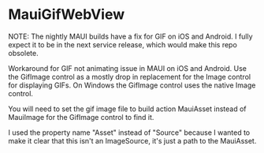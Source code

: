 # MauiGifWebView
NOTE: The nightly MAUI builds have a fix for GIF on iOS and Android. I fully expect it to be in the next service release, which would make this repo obsolete.

Workaround for GIF not animating issue in MAUI on iOS and Android. Use the GifImage control as a mostly drop in replacement for the Image control for displaying GIFs. On Windows the GifImage control uses the native Image control.

You will need to set the gif image file to build action MauiAsset instead of MauiImage for the GifImage control to find it.

I used the property name "Asset" instead of "Source" because I wanted to make it clear that this isn't an ImageSource, it's just a path to the MauiAsset. 
